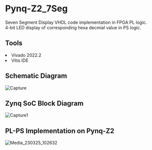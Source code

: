 # Pynq-Z2_7Seg
Seven Segment Display VHDL code implementation in FPGA PL logic. 
</br>
4-bit LED display of corresponding hexa decmial value in PS logic. 

## Tools
<li> Vivado 2022.2 </li>
<li> Vitis IDE </li>

## Schematic Diagram
![Capture](https://user-images.githubusercontent.com/127403893/227696227-9f1d4e49-a010-4b49-ae1d-f2d6f14f0214.JPG)

## Zynq SoC Block Diagram
![Capture1](https://user-images.githubusercontent.com/127403893/227696239-9fc25921-205e-47f6-a946-b9c2002a47e1.JPG)

## PL-PS Implementation on Pynq-Z2
![Media_230325_102632](https://user-images.githubusercontent.com/127403893/227697108-16021946-1bbd-40b3-98d0-0a29604fb561.gif)
